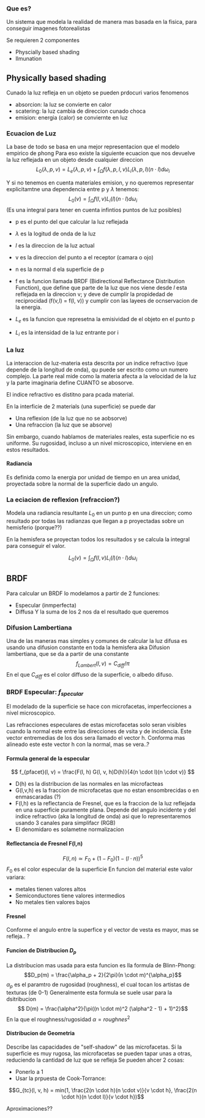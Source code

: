 ### Que es?
Un sistema que modela la realidad de manera mas basada en la fisica, para conseguir imagenes fotorealistas

Se requieren 2 componentes
- Physcially based shading
- Ilmunation

## Physically based shading
Cunado la luz refleja en un objeto se pueden prdocuri varios fenomenos
- absorcion: la luz se convierte en calor
- scatering: la luz cambia de direccion cunado choca
- emision: energia (calor) se conviernte en luz

### Ecuacion de Luz
La base de todo se basa en una mejor representacion que el modelo empirico de phong
Para eso existe la siguiente ecuacion que nos devuelve la luz reflejada en un objeto desde cualquier direccion
$$ L_0(\lambda, p, v) = L_e(\lambda, p, v) + \int_\Omega f(\lambda, p, l, v) L_i(\lambda, p, l)(n \cdot l)d\omega_i$$

Y si no tenemos en cuenta materiales emision, y no queremos representar explicitamtne una dependencia entre p y $\lambda$ tenemos:
$$ L_0(v) = \int_\Omega f(l, v) L_i(l)(n \cdot l)d\omega_i$$
(Es una integral para tener en cuenta infintios puntos de luz posibles)

- p es el punto del que calcular la luz reflejada
- $\lambda$ es la logitud de onda de la luz
- $l$ es la direccion de la luz actual
- v es la direccion del punto a el receptor (camara o ojo)
- n es la normal d ela superficie de p

- f es la funcion llamada BRDF (Bidirectional Reflectance Distribution Function), que define que parte de la luz que nos viene desde $l$ esta reflejada en la direccion v; y deve de cumplir la propidedad de reciprocidad (f(v,l) = f(l, v)) y cumplir con las layees de ocnservacion de la energia.
- $L_e$ es la funcion que represetna la emisividad de el objeto en el punto p
- $L_i$ es la intensidad de la luz entrante por i


### La luz
La interaccion de luz-materia esta descrita por un indice refractivo (que depende de la longitud de onda), qu puede ser escrito como un numero complejo.
La parte real mide como la materia afecta a la velocidad de la luz y la parte imaginaria define CUANTO se abosorve.

El indice refractivo es distitno para pcada material.

En la interficie de 2 materials (una superficie) se puede dar
-	Una reflexion (de la luz que no se aobsorve)
-	Una refraccion (la luz que se absorve)

Sin embargo, cuando hablamos de materiales reales, esta superficie no es uniforme. Su rugosidad, incluso a un nivel microscopico, interviene en en estos resultados.

#### Radiancia
Es definida como la energia por unidad de tiempo en un area unidad, proyectada sobre la normal de la superficie dado un angulo.

### La eciacion de reflexion (refraccion?)
Modela una radiancia resultante $L_0$ en un punto p en una direccion; como resultado por todas las radianzas que llegan a p proyectadas sobre un hemisferio (porque??)

En la hemisfera se proyectan todos los resultados y se calcula la integral para conseguir el valor.

$$ L_0(v) = \int_\Omega f(l, v) L_i(l)(n \cdot l)d\omega_i$$

## BRDF
Para calcular un BRDF lo modelamos a partir de 2 funciones:
- Especular (inmperfecta)
- Diffusa
Y la suma de los 2 nos da el resultado que queremos

### Difusion Lambertiana
Una de las maneras mas simples y comunes de calcular la luz difusa es usando una difusion constante en toda la hemisfera aka Difusion lambertiana, que se da a partir de una constante
$$ f_{Lambert}(l, v) = C_{diff} / \pi$$
En el que $C_{diff}$ es el color diffuso de la superficie, o albedo difuso.

### BRDF Especular: $f_{specular}$
El modelado de la superficie se hace con microfacetas, imperfecciones a nivel microscopico.

Las refracciones especulares de estas microfacetas solo seran visibles cuando la normal este entre las direcciones de vsita y de incidencia. Este vector entremedias de los dos sera llamado el vector h. Conforma mas alineado este este vector h con la normal, mas se vera..?

#### Formula general de la especular
$$ f_{pfacet}(l, v) = \frac{F(l, h) G(l, v, h)D(h)}{4(n \cdot l)(n \cdot v)} $$
- D(h) es la distribucion de las normales en las microfacteas
- G(l,v,h) es la fraccion de microfacetas que no estan ensombrecidas o en enmascaradas (?)
- F(l,h) es la reflectancia de Fresnel, que es la fraccion de la luz reflejada en una superficie puramente plana. Depende del angulo incidente y del indice refractivo (aka la longitud de onda) asi que lo representaremos usando 3 canales para simplifacr (RGB)
- El denomidaro es solametne normalizacion

#### Reflectancia de Fresnel F(l,n)
$$ F(l,n) \simeq F_0 + (1-F_0)(1-(l \cdot n))^5$$
$F_0$ es el color especular de la superficie
En funcion del material este valor variara:
- metales tienen valores altos
- Semiconductores tiene valores intermedios
- No metales tien valores bajos
#### Fresnel
Conforme el angulo entre la superfice y el vector de vesta es mayor, mas se refleja.. ?

#### Funcion de Distribucion $D_p$
La distribucion mas usada para esta funcion es lla formula de Blinn-Phong:
$$D_p(m) = \frac{\alpha_p + 2}{2\pi}(n \cdot m)^{\alpha_p}$$
$\alpha_p$ es el paramtro de rugosidad (roughness), el cual tocan los artistas de texturas (de 0-1)
Generalmente esta formula se suele usar para la dsitribucion
$$ D(m) = \frac{\alpha^2}{\pi((n \cdot m)^2 (\alpha^2 - 1) + 1)^2}$$
En la que el roughness/rugosidad $\alpha = roughnes^2$

#### Distribucion de Geometria
Describe las capacidades de "self-shadow" de las microfacetas.
Si la superficie es muy rugosa, las microfacetas se pueden tapar unas a otras, reduciendo la cantidad de luz que se refleja
Se pueden ahcer 2 cosas:
- Ponerlo a 1
- Usar la prpuesta de Cook-Torrance:

$$G_{tc}(l, v, h) = min(1, \frac{2(n \cdot h)(n \cdot v)}{v \cdot h}, \frac{2(n \cdot h)(n \cdot l)}{v \cdot h})$$

Aproximaciones??